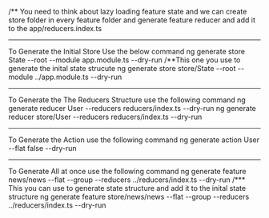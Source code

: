 <!-- Notes that we need to do -->

/\*\* You need to think about lazy loading feature state
and we can create store folder in every feature folder and generate feature reducer and add it to the app/reducers.index.ts

---

<!--
This one generate the initial structure
1. It Generates the RootState Interface
2. It Generated the reducers Object that will be registered in the AppModule
 -->

To Generate the Initial Store Use the below command
ng generate store State --root --module app.module.ts --dry-run
/\*\*This one you use to generate the inital state strucute
ng generate store store/State --root --module ../app.module.ts --dry-run

---

<!--
It generated the reducers File that contains the following
1. It Generated the State Interface
2. It Generated the Initial State Object
3. It Generated the CreateReducer Function with inital State and action
-->

To Generate the The Reducers Structure use the following command
ng generate reducer User --reducers reducers/index.ts --dry-run
ng generate reducer store/User --reducers reducers/index.ts --dry-run

---

To Generate the Action use the following command
ng generate action User --flat false --dry-run

---

<!--
It generated the reducers File that contains the following
1. It Generates the template for Action, Reducer, Selector, Effects
and Register in Root State
-->

To Generate All at once use the following command
ng generate feature news/news --flat --group --reducers ../reducers/index.ts --dry-run
/\*\*\* This you can use to generate state structure and add it to the inital state structure
ng generate feature store/news/news --flat --group --reducers ../reducers/index.ts --dry-run

<!-- Component Store -->
